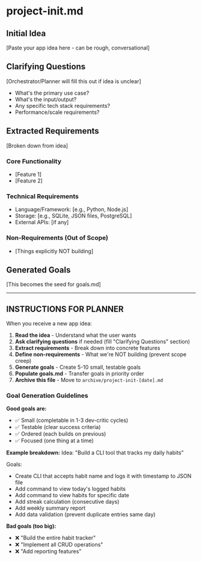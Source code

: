 # project-init.md

## Initial Idea
[Paste your app idea here - can be rough, conversational]

## Clarifying Questions
[Orchestrator/Planner will fill this out if idea is unclear]
- What's the primary use case?
- What's the input/output?
- Any specific tech stack requirements?
- Performance/scale requirements?

## Extracted Requirements
[Broken down from idea]

### Core Functionality
- [Feature 1]
- [Feature 2]

### Technical Requirements
- Language/Framework: [e.g., Python, Node.js]
- Storage: [e.g., SQLite, JSON files, PostgreSQL]
- External APIs: [if any]

### Non-Requirements (Out of Scope)
- [Things explicitly NOT building]

## Generated Goals
[This becomes the seed for goals.md]

---

## INSTRUCTIONS FOR PLANNER

When you receive a new app idea:

1. **Read the idea** - Understand what the user wants
2. **Ask clarifying questions** if needed (fill "Clarifying Questions" section)
3. **Extract requirements** - Break down into concrete features
4. **Define non-requirements** - What we're NOT building (prevent scope creep)
5. **Generate goals** - Create 5-10 small, testable goals
6. **Populate goals.md** - Transfer goals in priority order
7. **Archive this file** - Move to `archive/project-init-[date].md`

### Goal Generation Guidelines

**Good goals are:**
- ✅ Small (completable in 1-3 dev-critic cycles)
- ✅ Testable (clear success criteria)
- ✅ Ordered (each builds on previous)
- ✅ Focused (one thing at a time)

**Example breakdown:**
Idea: "Build a CLI tool that tracks my daily habits"

Goals:

- Create CLI that accepts habit name and logs it with timestamp to JSON file
- Add command to view today's logged habits
- Add command to view habits for specific date
- Add streak calculation (consecutive days)
- Add weekly summary report
- Add data validation (prevent duplicate entries same day)

  
**Bad goals (too big):**  
- ❌ "Build the entire habit tracker"  
- ❌ "Implement all CRUD operations"  
- ❌ "Add reporting features"